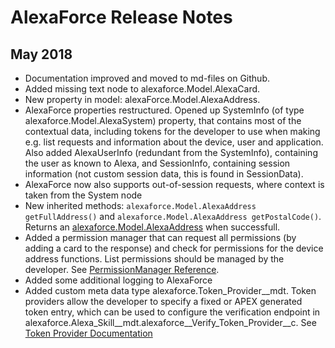 # AlexaForce Release Notes #

## May 2018 ##
* Documentation improved and moved to md-files on Github.
* Added missing text node to alexaforce.Model.AlexaCard.
* New property in model: alexaForce.Model.AlexaAddress.
* AlexaForce properties restructured. Opened up SystemInfo (of type alexaforce.Model.AlexaSystem) property, that contains most of the contextual data, including tokens for the developer to use when making e.g. list requests and information about the device, user and application. Also added AlexaUserInfo (redundant from the SystemInfo), containing the user as known to Alexa, and SessionInfo, containing session information (not custom session data, this is found in SessionData).
* AlexaForce now also supports out-of-session requests, where context is taken from the System node
* New inherited methods: ``` alexaforce.Model.AlexaAddress getFullAddress() ``` and ``` alexaforce.Model.AlexaAddress getPostalCode() ```. Returns an [alexaforce.Model.AlexaAddress](Model/AlexaAddress.md) when successfull.
* Added a permission manager that can request all permissions (by adding a card to the response) and check for permissions for the device address functions. List permissions should be managed by the developer. See [PermissionManager Reference](../Permissions.md).
* Added some additional logging to AlexaForce
* Added custom meta data type alexaforce.Token_Provider__mdt. Token providers allow the developer to specify a fixed or APEX generated token entry, which can be used to configure the verification endpoint in alexaforce.Alexa_Skill__mdt.alexaforce__Verify_Token_Provider__c. See [Token Provider Documentation](TokenGenerator.md)
